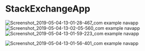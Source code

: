 # StackExchangeApp

![Screenshot_2019-05-04-13-01-28-467_com example navapp](https://user-images.githubusercontent.com/44120810/57182234-735da480-6eba-11e9-8349-13cc0922fa2f.png)
![Screenshot_2019-05-04-13-02-05-560_com example navapp](https://user-images.githubusercontent.com/44120810/57182201-1eba2980-6eba-11e9-9ebc-d42db05ccdb8.png)
![Screenshot_2019-05-04-13-01-59-223_com example navapp](https://user-images.githubusercontent.com/44120810/57182238-79ec1c00-6eba-11e9-9ab0-4a6d19837ec5.png)

![Screenshot_2019-05-04-13-01-56-401_com example navapp](https://user-images.githubusercontent.com/44120810/57182256-c20b3e80-6eba-11e9-9bb9-7b1e4db88496.png)

